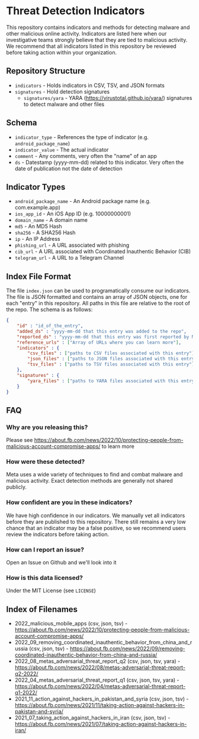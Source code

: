 # Threat Detection Indicators
This repository contains indicators and methods for detecting malware and other malicious online activity. Indicators are listed here when our investigative teams strongly believe that they are tied to malicious activity. We recommend that all indicators listed in this repository be reviewed before taking action within your organization.

## Repository Structure
* `indicators` - Holds indicators in CSV, TSV, and JSON formats
* `signatures` - Hold detection signatures
	* `signatures/yara` - YARA (https://virustotal.github.io/yara/) signatures to detect malware and other files

## Schema
* `indicator_type` - References the type of indicator (e.g. `android_package_name`)
* `indicator_value` - The actual indicator
* `comment` - Any comments, very often the "name" of an app
* `ds` - Datestamp (yyyy-mm-dd) related to this indicator. Very often the date of publication not the date of detection

## Indicator Types
* `android_package_name` - An Android package name (e.g. com.example.app)
* `ios_app_id` - An iOS App ID (e.g. 10000000001)
* `domain_name` - A domain name
* `md5` - An MD5 Hash
* `sha256` - A SHA256 Hash
* `ip` - An IP Address
* `phishing_url` - A URL associated with phishing
* `cib_url` - A URL associated with Coordinated Inauthentic Behavior (CIB)
* `telegram_url` - A URL to a Telegram Channel

## Index File Format
The file `index.json` can be used to programatically consume our indicators. The file is JSON formatted and contains an array of JSON objects, one for each "entry" in this repository. All paths in this file are relative to the root of the repo. The schema is as follows:

```json
{
	"id" : "id_of_the_entry",
	"added_ds" : "yyyy-mm-dd that this entry was added to the repo",
	"reported_ds" : "yyyy-mm-dd that this entry was first reported by Meta",
	"reference_urls" : ["Array of URLs where you can learn more"],
	"indicators" : {
		"csv_files" : ["paths to CSV files associated with this entry"],
		"json_files" : ["paths to JSON files associated with this entry"],
		"tsv_files" : ["paths to TSV files associated with this entry"]
	},
	"signatures" : {
		"yara_files" : ["paths to YARA files associated with this entry"]
	}
}
```

## FAQ
### Why are you releasing this?
Please see https://about.fb.com/news/2022/10/protecting-people-from-malicious-account-compromise-apps/ to learn more

### How were these detected?
Meta uses a wide variety of techniques to find and combat malware and malicious activity. Exact detection methods are generally not shared publicly.

### How confident are you in these indicators?
We have high confidence in our indicators. We manually vet all indicators before they are published to this repository. There still remains a very low chance that an indicator may be a false positive, so we recommend users review the indicators before taking action.

### How can I report an issue?
Open an Issue on Github and we'll look into it

### How is this data licensed?
Under the MIT License (see `LICENSE`)

## Index of Filenames
* 2022_malicious_mobile_apps (csv, json, tsv) - https://about.fb.com/news/2022/10/protecting-people-from-malicious-account-compromise-apps/
* 2022_09_removing_coordinated_inauthentic_behavior_from_china_and_russia (csv, json, tsv) - https://about.fb.com/news/2022/09/removing-coordinated-inauthentic-behavior-from-china-and-russia/
* 2022_08_metas_adversarial_threat_report_q2 (csv, json, tsv, yara) - https://about.fb.com/news/2022/08/metas-adversarial-threat-report-q2-2022/
* 2022_04_metas_adversarial_threat_report_q1 (csv, json, tsv, yara) - https://about.fb.com/news/2022/04/metas-adversarial-threat-report-q1-2022/
* 2021_11_action_against_hackers_in_pakistan_and_syria (csv, json, tsv) - https://about.fb.com/news/2021/11/taking-action-against-hackers-in-pakistan-and-syria/
* 2021_07_taking_action_against_hackers_in_iran (csv, json, tsv) - https://about.fb.com/news/2021/07/taking-action-against-hackers-in-iran/

